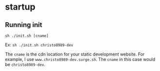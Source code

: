 # startup

## Running init
`sh ./init.sh [cname]`

Ex: `sh ./init.sh christo8989-dev`

The `cname` is the cdn location for your static development website.
For example, I use `www.christo8989-dev.surge.sh`.
The `cname` in this case would be `christo8989-dev`.
